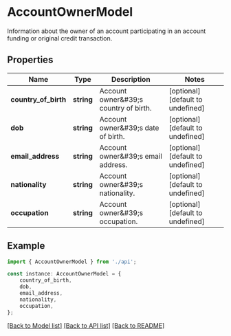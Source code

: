 # AccountOwnerModel

Information about the owner of an account participating in an account funding or original credit transaction.

## Properties

Name | Type | Description | Notes
------------ | ------------- | ------------- | -------------
**country_of_birth** | **string** | Account owner\&#39;s country of birth. | [optional] [default to undefined]
**dob** | **string** | Account owner\&#39;s date of birth. | [optional] [default to undefined]
**email_address** | **string** | Account owner\&#39;s email address. | [optional] [default to undefined]
**nationality** | **string** | Account owner\&#39;s nationality. | [optional] [default to undefined]
**occupation** | **string** | Account owner\&#39;s occupation. | [optional] [default to undefined]

## Example

```typescript
import { AccountOwnerModel } from './api';

const instance: AccountOwnerModel = {
    country_of_birth,
    dob,
    email_address,
    nationality,
    occupation,
};
```

[[Back to Model list]](../README.md#documentation-for-models) [[Back to API list]](../README.md#documentation-for-api-endpoints) [[Back to README]](../README.md)
